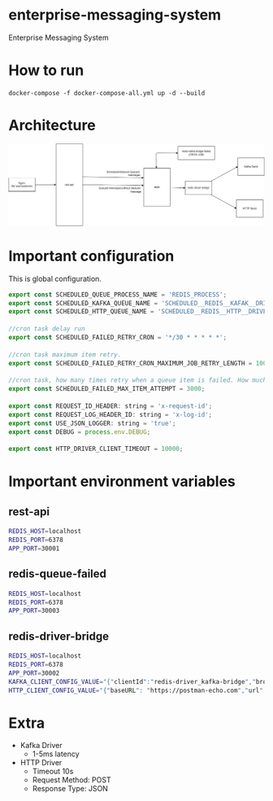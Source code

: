 # enterprise-messaging-system

Enterprise Messaging System

# How to run

```
docker-compose -f docker-compose-all.yml up -d --build
```

# Architecture

![Architecture](./.docs/images/archi.jpg)

# Important configuration

This is global configuration.

```js
export const SCHEDULED_QUEUE_PROCESS_NAME = 'REDIS_PROCESS';
export const SCHEDULED_KAFKA_QUEUE_NAME = 'SCHEDULED__REDIS__KAFAK__DRIVERS';
export const SCHEDULED_HTTP_QUEUE_NAME = 'SCHEDULED__REDIS__HTTP__DRIVERS';

//cron task delay run
export const SCHEDULED_FAILED_RETRY_CRON = '*/30 * * * * *';

//cron task maximum item retry.
export const SCHEDULED_FAILED_RETRY_CRON_MAXIMUM_JOB_RETRY_LENGTH = 10000;

//cron task, how many times retry when a queue item is failed. How much time will retry equation (SCHEDULED_FAILED_RETRY_CRON in second * SCHEDULED_FAILED_MAX_ITEM_ATTEMPT) and unit will be in second or cron time.
export const SCHEDULED_FAILED_MAX_ITEM_ATTEMPT = 3000;

export const REQUEST_ID_HEADER: string = 'x-request-id';
export const REQUEST_LOG_HEADER_ID: string = 'x-log-id';
export const USE_JSON_LOGGER: string = 'true';
export const DEBUG = process.env.DEBUG;

export const HTTP_DRIVER_CLIENT_TIMEOUT = 10000;
```

# Important environment variables

## rest-api 

```bash
REDIS_HOST=localhost
REDIS_PORT=6378
APP_PORT=30001
```

## redis-queue-failed

```bash
REDIS_HOST=localhost
REDIS_PORT=6378
APP_PORT=30003
```

## redis-driver-bridge

```bash
REDIS_HOST=localhost
REDIS_PORT=6378
APP_PORT=30002
KAFKA_CLIENT_CONFIG_VALUE="{"clientId":"redis-driver_kafka-bridge","brokers":["kafka:9092"]}"
HTTP_CLIENT_CONFIG_VALUE="{"baseURL": "https://postman-echo.com","url": "/post"}"
```

# Extra

- Kafka Driver
  - 1-5ms latency
- HTTP Driver
  - Timeout 10s
  - Request Method: POST
  - Response Type: JSON
